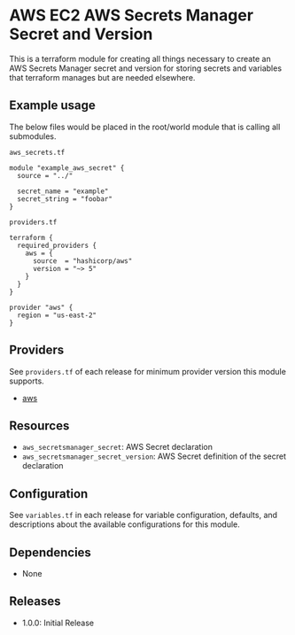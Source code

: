 # AWS EC2 AWS Secrets Manager Secret and Version
This is a terraform module for creating all things necessary to create an AWS Secrets Manager secret and version for storing secrets and variables that terraform manages but are needed elsewhere.

## Example usage
The below files would be placed in the root/world module that is calling all submodules.

`aws_secrets.tf`
```HCL
module "example_aws_secret" {
  source = "../"

  secret_name = "example"
  secret_string = "foobar"
}
```
`providers.tf`
```HCL
terraform {
  required_providers {
    aws = {
      source  = "hashicorp/aws"
      version = "~> 5"
    }
  }
}

provider "aws" {
  region = "us-east-2"
}
```
## Providers
See `providers.tf` of each release for minimum provider version this module supports.

- [aws](https://registry.terraform.io/providers/hashicorp/aws/latest)

## Resources
- `aws_secretsmanager_secret`: AWS Secret declaration
- `aws_secretsmanager_secret_version`: AWS Secret definition of the secret declaration

## Configuration
See `variables.tf` in each release for variable configuration, defaults, and descriptions about the available configurations for this module.

## Dependencies
- None

## Releases
- 1.0.0: Initial Release
